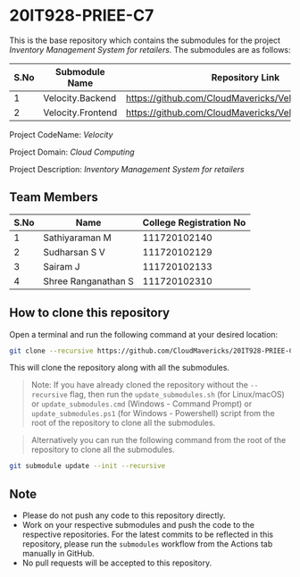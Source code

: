 # 20IT928-PRIEE-C7

This is the base repository which contains the submodules for the project _Inventory Management System for retailers_. The submodules are as follows:

| S.No | Submodule Name | Repository Link |
| --- | --- | --- |
| 1 | Velocity.Backend | https://github.com/CloudMavericks/Velocity.Backend.git |
| 2 | Velocity.Frontend | https://github.com/CloudMavericks/Velocity.Frontend.git |

Project CodeName: _Velocity_

Project Domain: _Cloud Computing_

Project Description: _Inventory Management System for retailers_

## Team Members

| S.No | Name | College Registration No |
| --- | --- | --- | 
| 1 | Sathiyaraman M | 111720102140 |
| 2 | Sudharsan S V | 111720102129 |
| 3 | Sairam J | 111720102133 |
| 4 | Shree Ranganathan S | 111720102310 |



## How to clone this repository

Open a terminal and run the following command at your desired location:

```bash
git clone --recursive https://github.com/CloudMavericks/20IT928-PRIEE-C7.git
```

This will clone the repository along with all the submodules.

> Note: If you have already cloned the repository without the `--recursive` flag, then run the `update_submodules.sh` (for Linux/macOS) or `update_submodules.cmd` (Windows - Command Prompt) or `update_submodules.ps1` (for Windows - Powershell) script from the root of the repository to clone all the submodules. 

> Alternatively you can run the following command from the root of the repository to clone all the submodules.
```bash
git submodule update --init --recursive
```

## Note

- Please do not push any code to this repository directly.
- Work on your respective submodules and push the code to the respective repositories. For the latest commits to be reflected in this repository, please run the `submodules` workflow from the Actions tab manually in GitHub.
- No pull requests will be accepted to this repository.